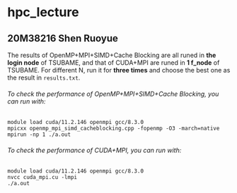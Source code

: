# hpc_lecture

## 20M38216 Shen Ruoyue



The results of OpenMP+MPI+SIMD+Cache Blocking are all runed in **the login node** of TSUBAME, and that of CUDA+MPI are runed in **1 f_node** of TSUBAME. For different N, run it for **three times** and choose the best one as the result in `results.txt`.


###### To check the performance of OpenMP+MPI+SIMD+Cache Blocking, you can run with:

```
module load cuda/11.2.146 openmpi gcc/8.3.0
mpicxx openmp_mpi_simd_cacheblocking.cpp -fopenmp -O3 -march=native
mpirun -np 1 ./a.out
```

###### To check the performance of CUDA+MPI, you can run with: 

```
module load cuda/11.2.146 openmpi gcc/8.3.0
nvcc cuda_mpi.cu -lmpi
./a.out 
```


